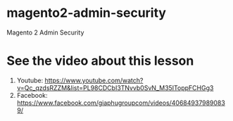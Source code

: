 # magento2-admin-security
Magento 2 Admin Security

# See the video about this lesson
1. Youtube: https://www.youtube.com/watch?v=Qc_qzdsRZZM&list=PL98CDCbI3TNvvb0SvN_M35IToppFCHGg3
2. Facebook: https://www.facebook.com/giaphugroupcom/videos/406849379890839/
